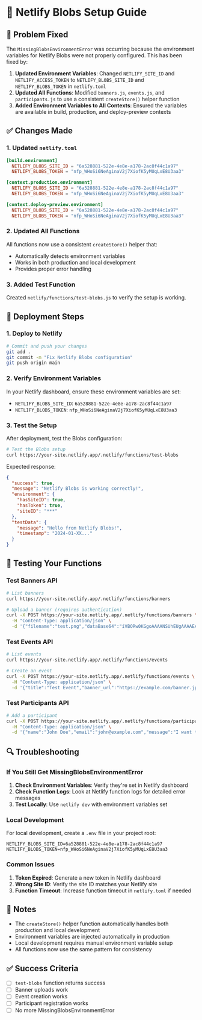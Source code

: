# 🔧 Netlify Blobs Setup Guide

## 🚨 Problem Fixed

The `MissingBlobsEnvironmentError` was occurring because the environment variables for Netlify Blobs were not properly configured. This has been fixed by:

1. **Updated Environment Variables**: Changed `NETLIFY_SITE_ID` and `NETLIFY_ACCESS_TOKEN` to `NETLIFY_BLOBS_SITE_ID` and `NETLIFY_BLOBS_TOKEN` in `netlify.toml`
2. **Updated All Functions**: Modified `banners.js`, `events.js`, and `participants.js` to use a consistent `createStore()` helper function
3. **Added Environment Variables to All Contexts**: Ensured the variables are available in build, production, and deploy-preview contexts

## ✅ Changes Made

### 1. Updated `netlify.toml`

```toml
[build.environment]
  NETLIFY_BLOBS_SITE_ID = "6a528881-522e-4e8e-a178-2ac8f44c1a97"
  NETLIFY_BLOBS_TOKEN = "nfp_WHoSi6NeAginaV2j7XiofK5yMUqLxE8U3aa3"

[context.production.environment]
  NETLIFY_BLOBS_SITE_ID = "6a528881-522e-4e8e-a178-2ac8f44c1a97"
  NETLIFY_BLOBS_TOKEN = "nfp_WHoSi6NeAginaV2j7XiofK5yMUqLxE8U3aa3"

[context.deploy-preview.environment]
  NETLIFY_BLOBS_SITE_ID = "6a528881-522e-4e8e-a178-2ac8f44c1a97"
  NETLIFY_BLOBS_TOKEN = "nfp_WHoSi6NeAginaV2j7XiofK5yMUqLxE8U3aa3"
```

### 2. Updated All Functions

All functions now use a consistent `createStore()` helper that:
- Automatically detects environment variables
- Works in both production and local development
- Provides proper error handling

### 3. Added Test Function

Created `netlify/functions/test-blobs.js` to verify the setup is working.

## 🚀 Deployment Steps

### 1. Deploy to Netlify

```bash
# Commit and push your changes
git add .
git commit -m "Fix Netlify Blobs configuration"
git push origin main
```

### 2. Verify Environment Variables

In your Netlify dashboard, ensure these environment variables are set:
- `NETLIFY_BLOBS_SITE_ID`: `6a528881-522e-4e8e-a178-2ac8f44c1a97`
- `NETLIFY_BLOBS_TOKEN`: `nfp_WHoSi6NeAginaV2j7XiofK5yMUqLxE8U3aa3`

### 3. Test the Setup

After deployment, test the Blobs configuration:

```bash
# Test the Blobs setup
curl https://your-site.netlify.app/.netlify/functions/test-blobs
```

Expected response:
```json
{
  "success": true,
  "message": "Netlify Blobs is working correctly!",
  "environment": {
    "hasSiteID": true,
    "hasToken": true,
    "siteID": "***"
  },
  "testData": {
    "message": "Hello from Netlify Blobs!",
    "timestamp": "2024-01-XX..."
  }
}
```

## 🧪 Testing Your Functions

### Test Banners API

```bash
# List banners
curl https://your-site.netlify.app/.netlify/functions/banners

# Upload a banner (requires authentication)
curl -X POST https://your-site.netlify.app/.netlify/functions/banners \
  -H "Content-Type: application/json" \
  -d '{"filename":"test.png","dataBase64":"iVBORw0KGgoAAAANSUhEUgAAAAEAAAABCAYAAAAfFcSJAAAADUlEQVR42mNkYPhfDwAChwGA60e6kgAAAABJRU5ErkJggg=="}'
```

### Test Events API

```bash
# List events
curl https://your-site.netlify.app/.netlify/functions/events

# Create an event
curl -X POST https://your-site.netlify.app/.netlify/functions/events \
  -H "Content-Type: application/json" \
  -d '{"title":"Test Event","banner_url":"https://example.com/banner.jpg"}'
```

### Test Participants API

```bash
# Add a participant
curl -X POST https://your-site.netlify.app/.netlify/functions/participants \
  -H "Content-Type: application/json" \
  -d '{"name":"John Doe","email":"john@example.com","message":"I want to attend!"}'
```

## 🔍 Troubleshooting

### If You Still Get MissingBlobsEnvironmentError

1. **Check Environment Variables**: Verify they're set in Netlify dashboard
2. **Check Function Logs**: Look at Netlify function logs for detailed error messages
3. **Test Locally**: Use `netlify dev` with environment variables set

### Local Development

For local development, create a `.env` file in your project root:

```env
NETLIFY_BLOBS_SITE_ID=6a528881-522e-4e8e-a178-2ac8f44c1a97
NETLIFY_BLOBS_TOKEN=nfp_WHoSi6NeAginaV2j7XiofK5yMUqLxE8U3aa3
```

### Common Issues

1. **Token Expired**: Generate a new token in Netlify dashboard
2. **Wrong Site ID**: Verify the site ID matches your Netlify site
3. **Function Timeout**: Increase function timeout in `netlify.toml` if needed

## 📝 Notes

- The `createStore()` helper function automatically handles both production and local development
- Environment variables are injected automatically in production
- Local development requires manual environment variable setup
- All functions now use the same pattern for consistency

## ✅ Success Criteria

- [ ] `test-blobs` function returns success
- [ ] Banner uploads work
- [ ] Event creation works
- [ ] Participant registration works
- [ ] No more MissingBlobsEnvironmentError